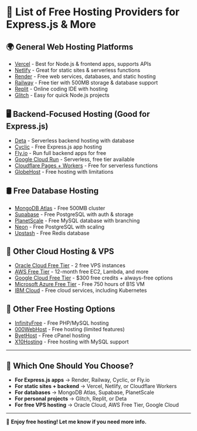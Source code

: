 # 📌 List of Free Hosting Providers for Express.js & More

## 🌍 General Web Hosting Platforms
- [Vercel](https://vercel.com/) - Best for Node.js & frontend apps, supports APIs  
- [Netlify](https://www.netlify.com/) - Great for static sites & serverless functions  
- [Render](https://render.com/) - Free web services, databases, and static hosting  
- [Railway](https://railway.app/) - Free tier with 500MB storage & database support  
- [Replit](https://replit.com/) - Online coding IDE with hosting  
- [Glitch](https://glitch.com/) - Easy for quick Node.js projects  

## 🖥️ Backend-Focused Hosting (Good for Express.js)
- [Deta](https://www.deta.sh/) - Serverless backend hosting with database  
- [Cyclic](https://www.cyclic.sh/) - Free Express.js app hosting  
- [Fly.io](https://fly.io/) - Run full backend apps for free  
- [Google Cloud Run](https://cloud.google.com/run) - Serverless, free tier available  
- [Cloudflare Pages + Workers](https://workers.cloudflare.com/) - Free for serverless functions  
- [GlobeHost](https://www.globehost.com/) - Free hosting with limitations  

## 🛢️ Free Database Hosting
- [MongoDB Atlas](https://www.mongodb.com/atlas) - Free 500MB cluster  
- [Supabase](https://supabase.com/) - Free PostgreSQL with auth & storage  
- [PlanetScale](https://planetscale.com/) - Free MySQL database with branching  
- [Neon](https://neon.tech/) - Free PostgreSQL with scaling  
- [Upstash](https://upstash.com/) - Free Redis database  

## 🔌 Other Cloud Hosting & VPS
- [Oracle Cloud Free Tier](https://www.oracle.com/cloud/free/) - 2 free VPS instances  
- [AWS Free Tier](https://aws.amazon.com/free/) - 12-month free EC2, Lambda, and more  
- [Google Cloud Free Tier](https://cloud.google.com/free/) - $300 free credits + always-free options  
- [Microsoft Azure Free Tier](https://azure.microsoft.com/en-us/free/) - Free 750 hours of B1S VM  
- [IBM Cloud](https://www.ibm.com/cloud/free) - Free cloud services, including Kubernetes  

## 💾 Other Free Hosting Options
- [InfinityFree](https://www.infinityfree.net/) - Free PHP/MySQL hosting  
- [000WebHost](https://www.000webhost.com/) - Free hosting (limited features)  
- [ByetHost](https://byet.host/) - Free cPanel hosting  
- [X10Hosting](https://www.x10hosting.com/) - Free hosting with MySQL support  

---

## 🎯 Which One Should You Choose?
- **For Express.js apps** → Render, Railway, Cyclic, or Fly.io  
- **For static sites + backend** → Vercel, Netlify, or Cloudflare Workers  
- **For databases** → MongoDB Atlas, Supabase, PlanetScale  
- **For personal projects** → Glitch, Replit, or Deta  
- **For free VPS hosting** → Oracle Cloud, AWS Free Tier, Google Cloud  

---

🚀 **Enjoy free hosting! Let me know if you need more info.**  
